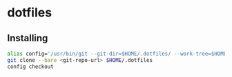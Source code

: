# dotfiles

## Installing 

```bash
alias config='/usr/bin/git --git-dir=$HOME/.dotfiles/ --work-tree=$HOME'
git clone --bare <git-repo-url> $HOME/.dotfiles
config checkout
```
